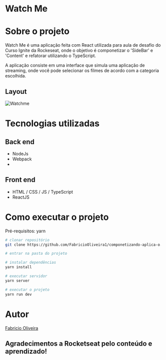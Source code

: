 # Watch Me 

# Sobre o projeto

Watch Me é uma aplicação feita com React utilizada para aula de desafio do Curso Ignite da Rockeseat, onde o objetivo é componetizar o 'SideBar' e 'Content' e refatorar utilizando o TypeScript.

A aplicação consiste em uma interface que simula uma aplicação de streaming, onde você pode selecionar os filmes de acordo com a categoria escolhida.

## Layout
![Watchme](https://github.com/FabricioOliveira1/readMe--model/blob/main/assets/wacthme.jpg)

# Tecnologias utilizadas
## Back end
- NodeJs
- Webpack
- 
## Front end
- HTML / CSS / JS / TypeScript
- ReactJS

# Como executar o projeto

Pré-requisitos: yarn

```bash
# clonar repositório
git clone https://github.com/FabricioOliveira1/componetizando-aplica-o.git

# entrar na pasta do projeto 

# instalar dependências
yarn install

# executar servidor
yarn server

# executar o projeto
yarn run dev
```


# Autor

[Fabricio Oliveira](https://www.linkedin.com/in/fabricioliveira-1/)

## Agradecimentos a Rocketseat pelo conteúdo e aprendizado!
